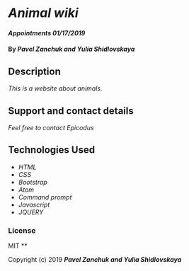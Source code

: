 # _Animal wiki_

#### _Appointments 01/17/2019_

#### By _**Pavel Zanchuk and Yulia Shidlovskaya**_

## Description

_This is a website about animals._

## Support and contact details

_Feel free to contact Epicodus_

## Technologies Used

* _HTML_
* _CSS_
* _Bootstrap_
* _Atom_
* _Command prompt_
* _Javascript_
* _JQUERY_

### License
MIT
**

Copyright (c) 2019 **_Pavel Zanchuk and Yulia Shidlovskaya_**
